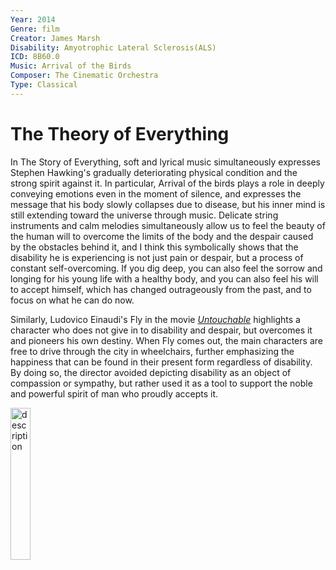 ```yaml
---
Year: 2014
Genre: film
Creator: James Marsh
Disability: Amyotrophic Lateral Sclerosis(ALS)
ICD: 8B60.0
Music: Arrival of the Birds
Composer: The Cinematic Orchestra
Type: Classical
---
```


# The Theory of Everything

In The Story of Everything, soft and lyrical music simultaneously expresses Stephen Hawking's gradually deteriorating physical condition and the strong spirit against it. In particular, Arrival of the birds plays a role in deeply conveying emotions even in the moment of silence, and expresses the message that his body slowly collapses due to disease, but his inner mind is still extending toward the universe through music. Delicate string instruments and calm melodies simultaneously allow us to feel the beauty of the human will to overcome the limits of the body and the despair caused by the obstacles behind it, and I think this symbolically shows that the disability he is experiencing is not just pain or despair, but a process of constant self-overcoming. If you dig deep, you can also feel the sorrow and longing for his young life with a healthy body, and you can also feel his will to accept himself, which has changed outrageously from the past, and to focus on what he can do now.

Similarly, Ludovico Einaudi's Fly in the movie [*Untouchable*](heo_taeyoung.md) highlights a character who does not give in to disability and despair, but overcomes it and pioneers his own destiny. When Fly comes out, the main characters are free to drive through the city in wheelchairs, further emphasizing the happiness that can be found in their present form regardless of disability. By doing so, the director avoided depicting disability as an object of compassion or sympathy, but rather used it as a tool to support the noble and powerful spirit of man who proudly accepts it.

<img src="./lee_jiseong_img.png" alt="description" style="width:25%;" />
